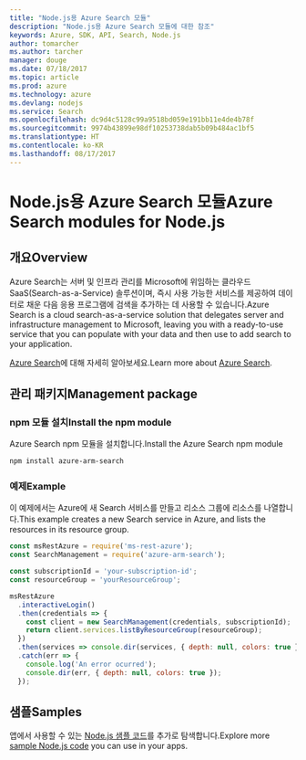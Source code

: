 ```yaml
---
title: "Node.js용 Azure Search 모듈"
description: "Node.js용 Azure Search 모듈에 대한 참조"
keywords: Azure, SDK, API, Search, Node.js
author: tomarcher
ms.author: tarcher
manager: douge
ms.date: 07/18/2017
ms.topic: article
ms.prod: azure
ms.technology: azure
ms.devlang: nodejs
ms.service: Search
ms.openlocfilehash: dc9d4c5128c99a9518bd059e191bb11e4de4b78f
ms.sourcegitcommit: 9974b43899e98df10253738dab5b09b484ac1bf5
ms.translationtype: HT
ms.contentlocale: ko-KR
ms.lasthandoff: 08/17/2017
---
```

# <a name="azure-search-modules-for-nodejs"></a><span data-ttu-id="d61d9-104">Node.js용 Azure Search 모듈</span><span class="sxs-lookup"><span data-stu-id="d61d9-104">Azure Search modules for Node.js</span></span>

## <a name="overview"></a><span data-ttu-id="d61d9-105">개요</span><span class="sxs-lookup"><span data-stu-id="d61d9-105">Overview</span></span>

<span data-ttu-id="d61d9-106">Azure Search는 서버 및 인프라 관리를 Microsoft에 위임하는 클라우드 SaaS(Search-as-a-Service) 솔루션이며, 즉시 사용 가능한 서비스를 제공하여 데이터로 채운 다음 응용 프로그램에 검색을 추가하는 데 사용할 수 있습니다.</span><span class="sxs-lookup"><span data-stu-id="d61d9-106">Azure Search is a cloud search-as-a-service solution that delegates server and infrastructure management to Microsoft, leaving you with a ready-to-use service that you can populate with your data and then use to add search to your application.</span></span>

<span data-ttu-id="d61d9-107">[Azure Search](https://docs.microsoft.com/azure/search/search-what-is-azure-search)에 대해 자세히 알아보세요.</span><span class="sxs-lookup"><span data-stu-id="d61d9-107">Learn more about [Azure Search](https://docs.microsoft.com/azure/search/search-what-is-azure-search).</span></span>

## <a name="management-package"></a><span data-ttu-id="d61d9-108">관리 패키지</span><span class="sxs-lookup"><span data-stu-id="d61d9-108">Management package</span></span>

### <a name="install-the-npm-module"></a><span data-ttu-id="d61d9-109">npm 모듈 설치</span><span class="sxs-lookup"><span data-stu-id="d61d9-109">Install the npm module</span></span>

<span data-ttu-id="d61d9-110">Azure Search npm 모듈을 설치합니다.</span><span class="sxs-lookup"><span data-stu-id="d61d9-110">Install the Azure Search npm module</span></span>

```bash
npm install azure-arm-search
```

### <a name="example"></a><span data-ttu-id="d61d9-111">예제</span><span class="sxs-lookup"><span data-stu-id="d61d9-111">Example</span></span>

<span data-ttu-id="d61d9-112">이 예제에서는 Azure에 새 Search 서비스를 만들고 리소스 그룹에 리소스를 나열합니다.</span><span class="sxs-lookup"><span data-stu-id="d61d9-112">This example creates a new Search service in Azure, and lists the resources in its resource group.</span></span>

```javascript
const msRestAzure = require('ms-rest-azure');
const SearchManagement = require('azure-arm-search');

const subscriptionId = 'your-subscription-id';
const resourceGroup = 'yourResourceGroup';

msRestAzure
  .interactiveLogin()
  .then(credentials => {
    const client = new SearchManagement(credentials, subscriptionId);
    return client.services.listByResourceGroup(resourceGroup);
  })
  .then(services => console.dir(services, { depth: null, colors: true }))
  .catch(err => {
    console.log('An error ocurred');
    console.dir(err, { depth: null, colors: true });
  });
```

## <a name="samples"></a><span data-ttu-id="d61d9-113">샘플</span><span class="sxs-lookup"><span data-stu-id="d61d9-113">Samples</span></span>

<span data-ttu-id="d61d9-114">앱에서 사용할 수 있는 [Node.js 샘플 코드](https://azure.microsoft.com/resources/samples/?platform=nodejs)를 추가로 탐색합니다.</span><span class="sxs-lookup"><span data-stu-id="d61d9-114">Explore more [sample Node.js code](https://azure.microsoft.com/resources/samples/?platform=nodejs) you can use in your apps.</span></span>

